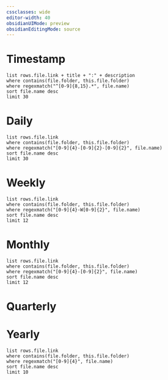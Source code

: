 ```yaml
---
cssclasses: wide
editor-width: 40
obsidianUIMode: preview
obsidianEditingMode: source
---
```


# Timestamp

```dataview
list rows.file.link + title + ":" + description
where contains(file.folder, this.file.folder)
where regexmatch("^[0-9]{8,15}.*", file.name)
sort file.name desc
limit 30
```

# Daily

```dataview
list rows.file.link
where contains(file.folder, this.file.folder)
where regexmatch("[0-9]{4}-[0-9]{2}-[0-9]{2}", file.name)
sort file.name desc
limit 30
```

# Weekly

```dataview
list rows.file.link
where contains(file.folder, this.file.folder)
where regexmatch("[0-9]{4}-W[0-9]{2}", file.name)
sort file.name desc
limit 12
```

# Monthly

```dataview
list rows.file.link
where contains(file.folder, this.file.folder)
where regexmatch("[0-9]{4}-[0-9]{2}", file.name)
sort file.name desc
limit 12
```

# Quarterly

# Yearly

```dataview
list rows.file.link
where contains(file.folder, this.file.folder)
where regexmatch("[0-9]{4}", file.name)
sort file.name desc
limit 10
```
